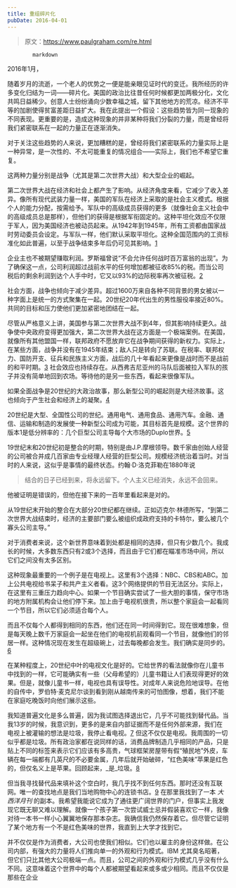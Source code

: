 ```yaml
---
title: 重组碎片化
pubDate: 2016-04-01
---
```


> 原文：https://www.paulgraham.com/re.html 

            markdown
2016年1月，

随着岁月的流逝，一个老人的优势之一便是能亲眼见证时代的变迁。我所经历的许多变化归结为一词——碎片化。美国的政治比往昔任何时候都更加两极分化，文化共鸣日益稀少。创意人士纷纷涌向少数幸福之城，留下其他地方的荒凉。经济不平等的加剧使得贫富差距日益扩大。我在此提出一个假设：这些趋势皆为同一现象的不同表现。更重要的是，造成这种现象的并非某种将我们分裂的力量，而是曾经将我们紧密联系在一起的力量正在逐渐消失。

对于关注这些趋势的人来说，更加糟糕的是，曾经将我们紧密联系的力量实际上是一种异常，是一次性的、不太可能重复的情况组合——实际上，我们也不希望它重复。

这两种力量分别是战争（尤其是第二次世界大战）和大型企业的崛起。

第二次世界大战在经济和社会上都产生了影响。从经济角度来看，它减少了收入差异。像所有现代武装力量一样，美国的军队在经济上采取的是社会主义模式。根据个人的能力分配，按需给予。军队中的高级成员获得的更多（就像社会主义社会中的高级成员总是那样），但他们的获得是根据军衔固定的。这种平坦化效应不仅限于军人，因为美国经济也被动员起来。从1942年到1945年，所有工资都由国家战时劳动委员会设定。与军队一样，他们默认采取平坦化。这种全国范围内的工资标准化如此普遍，以至于战争结束多年后仍可见其影响。[1](#重组碎片化_note1)

企业主也不被期望赚取利润。罗斯福曾说“不会允许任何战时百万富翁的出现”。为了确保这一点，公司利润超过战前水平的任何增加都被征收85%的税。而当公司税后的剩余利润到达个人手中时，它又以93%的边际税率再次被征税。[2](#重组碎片化_note2)

社会方面，战争也倾向于减少差异。超过1600万来自各种不同背景的男女被以一种字面上是统一的方式聚集在一起。20世纪20年代出生的男性服役率接近80%。共同的目标和压力使他们更加紧密地团结在一起。

尽管从严格意义上讲，美国参与第二次世界大战不到4年，但其影响持续更久。战争使中央政府变得更加强大，第二次世界大战在这方面是一个极端案例。在美国，就像所有其他盟国一样，联邦政府不愿放弃它在战争期间获得的新权力。实际上，在某些方面，战争并没有在1945年结束；敌人只是转向了苏联。在税率、联邦权力、国防开支、征兵和民族主义方面，战后的几十年看起来更像是战时而不是战前的和平时期。[3](#重组碎片化_note3) 社会效应也持续存在。从西弗吉尼亚州的马队后面被拉入军队的孩子并没有简单地回到农场。等待他的是另一些东西，看起来很像军队。

如果全面战争是20世纪的大政治故事，那么新型公司的崛起则是大经济故事。这也倾向于产生社会和经济上的凝聚。[4](#重组碎片化_note4)

20世纪是大型、全国性公司的世纪。通用电气、通用食品、通用汽车。金融、通信、运输和制造的发展使一种新型公司成为可能，其目标首先是规模。这个世界的版本1是低分辨率的：几个巨型公司主导每个大市场的Duplo世界。[5](#重组碎片化_note5)

19世纪末和20世纪初是整合的时期，特别是由J.P.摩根领导。数千家由创始人经营的公司被合并成几百家由专业经理人经营的巨型公司。规模经济统治着当时。对当时的人来说，这似乎是事情的最终状态。约翰·D·洛克菲勒在1880年说

> 结合的日子已经到来，将永远留下。个人主义已经消失，永远不会回来。

他被证明是错误的，但他在接下来的一百年里看起来是对的。

从19世纪末开始的整合在大部分20世纪都在继续。正如迈克尔·林德所写，“到第二次世界大战结束时，经济的主要部门要么被组织成政府支持的卡特尔，要么被几个寡头公司主导。”

对于消费者来说，这个新世界意味着到处都是相同的选择，但只有少数几个。我成长的时候，大多数东西只有2或3个选择，而且由于它们都在瞄准市场中间，所以它们之间没有太多区别。

这种现象最重要的一个例子是在电视上。这里有3个选择：NBC、CBS和ABC。加上公共电视给书呆子和共产主义者看。这3个网络提供的节目无法区分。实际上，在这里有三重压力趋向中心。如果一个节目确实尝试了一些大胆的事情，保守市场的地方附属机构会让他们停下来。加上由于电视机很贵，所以整个家庭会一起看同一个节目，所以它们必须适合每个人。

而且不仅每个人都得到相同的东西，他们还在同一时间得到它。现在很难想象，但是每天晚上数千万家庭会一起坐在他们的电视机前观看同一个节目，就像他们的邻居一样。这种情况现在发生在超级碗上，过去每晚都会发生。我们确实是同步的。[6](#重组碎片化_note6)

在某种程度上，20世纪中叶的电视文化是好的。它给世界的看法就像你在儿童书中找到的一样，它可能确实有一些（父母希望的）儿童书籍让人们表现得更好的效果。但是，就像儿童书一样，电视也具有误导性。对成年人来说危险地误导。在他的自传中，罗伯特·麦克尼尔谈到看到刚从越南传来的可怕图像，想着，我们不能在家庭吃晚饭时向他们展示这些。

我知道普遍文化是多么普遍，因为我试图选择退出它，几乎不可能找到替代品。当我13岁的时候，我意识到，更多的是来自内部证据而不是任何外部来源，我们在电视上被灌输的想法是垃圾，我停止看电视。[7](#重组碎片化_note7) 但这不仅仅是电视。我周围的一切似乎都是垃圾。所有政治家都在说同样的话，消费品牌制造几乎相同的产品，只是贴上不同的标签来表示它们应该有多高贵，气球框架房屋带有假“殖民地”外皮，车辆在每一端都有几英尺的不必要金属，几年后就开始破碎，“红色美味”苹果是红色的，但仅名义上是苹果。回顾起来，_是_垃圾。[8](#重组碎片化_note8)

但当我寻找替代品来填补这个空白时，我几乎找不到任何东西。那时还没有互联网。唯一的查找地点是我们当地购物中心的连锁书店。[9](#重组碎片化_note9) 在那里我找到了一本 _大西洋月刊_ 的副本。我希望我能说它成为了通往更广阔世界的门户，但事实上我发现它既无聊又难以理解。就像一个孩子第一次尝试威士忌并假装喜欢它一样，我像对待一本书一样小心翼翼地保存那本杂志。我确信我仍然保存着它。但尽管它证明了某个地方有一个不是红色美味的世界，我直到上大学才找到它。

并不仅仅是作为消费者，大公司也使我们相似。它们也以雇主的身份这样做。在公司内部，有强大的力量将人们推向单一的外观和行为模式。IBM 尤其臭名昭著，但它们只比其他大公司极端一点。而且，公司之间的外观和行为模式几乎没有什么不同。这意味着这个世界中的每个人都被期望看起来或多或少相同。而且不仅仅是那些在企业